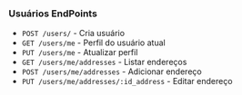 ### Usuários EndPoints
- `POST /users/` - Cria usuário
- `GET /users/me` - Perfil do usuário atual
- `PUT /users/me` - Atualizar perfil
- `GET /users/me/addresses` - Listar endereços
- `POST /users/me/addresses` - Adicionar endereço
- `PUT /users/me/addresses/:id_address` - Editar endereço
